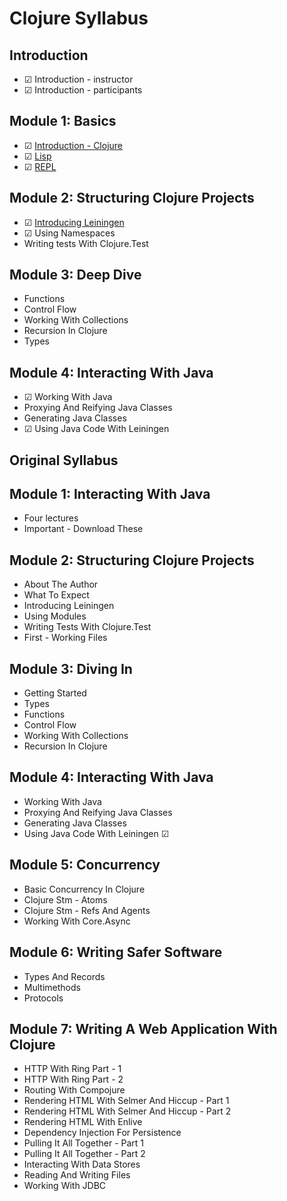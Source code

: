 # Clojure Syllabus

## Introduction
- ☑ Introduction - instructor
- ☑ Introduction - participants

## Module 1: Basics
- ☑ [Introduction - Clojure](/doc/1-clojure-introduction/1-why-clojure.md)
- ☑ [Lisp](/doc/1-clojure-introduction/2-lisp.md)
- ☑ [REPL](/doc/1-clojure-introduction/3-repl.md)

## Module 2: Structuring Clojure Projects
- ☑ [Introducing Leiningen](/doc/2-leiningen/1-lein-intro.md)
- ☑ Using Namespaces
- Writing tests With Clojure.Test

## Module 3: Deep Dive
- Functions
- Control Flow
- Working With Collections
- Recursion In Clojure
- Types

## Module 4: Interacting With Java
- ☑ Working With Java
- Proxying And Reifying Java Classes
- Generating Java Classes
- ☑ Using Java Code With Leiningen

Original Syllabus
-----------------

## Module 1: Interacting With Java
- Four lectures
- Important - Download These

## Module 2: Structuring Clojure Projects
- About The Author
- What To Expect
- Introducing Leiningen
- Using Modules
- Writing Tests With Clojure.Test
- First - Working Files

## Module 3: Diving In
- Getting Started
- Types
- Functions
- Control Flow
- Working With Collections
- Recursion In Clojure

## Module 4: Interacting With Java
- Working With Java
- Proxying And Reifying Java Classes
- Generating Java Classes
- Using Java Code With Leiningen ☑

## Module 5: Concurrency
- Basic Concurrency In Clojure
- Clojure Stm - Atoms
- Clojure Stm - Refs And Agents
- Working With Core.Async

## Module 6: Writing Safer Software
- Types And Records
- Multimethods
- Protocols

## Module 7: Writing A Web Application With Clojure
- HTTP With Ring Part - 1
- HTTP With Ring Part - 2
- Routing With Compojure
- Rendering HTML With Selmer And Hiccup - Part 1
- Rendering HTML With Selmer And Hiccup - Part 2
- Rendering HTML With Enlive
- Dependency Injection For Persistence
- Pulling It All Together - Part 1
- Pulling It All Together - Part 2
- Interacting With Data Stores
- Reading And Writing Files
- Working With JDBC
